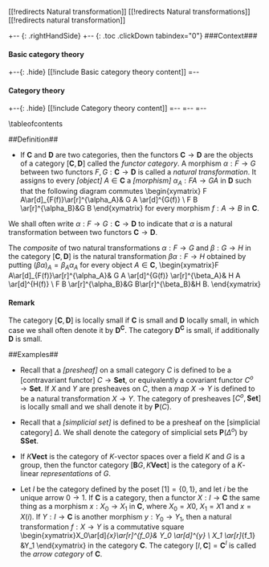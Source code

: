 [[!redirects Natural transformation]]
[[!redirects Natural transformations]]
[[!redirects natural transformation]]

+-- {: .rightHandSide}
+-- {: .toc .clickDown tabindex="0"}
###Context###
#### Basic category theory
+--{: .hide}
[[!include Basic category theory content]]
=--
#### Category theory
+--{: .hide}
[[!include Category theory content]]
=--
=--
=--

\tableofcontents

##Definition##

* If $\mathbf{C}$ and $\mathbf{D}$ are two categories, then
the functors $\mathbf{C}\to \mathbf{D}$ are the objects of a category
$[\mathbf{C},\mathbf{D}]$ called the _functor category_.
A morphism $\alpha:F\to G$ between two functors 
$F, G:\mathbf{C} \to \mathbf{D}$ is called a _natural transformation_. 
It assigns to every _[object]_ $A\in \mathbf{C}$ a _[morphism]_ 
$\alpha_A:F A \to G A$ in $\mathbf{D}$ 
such that the following diagram commutes
\begin{xymatrix}
F A\ar[d]_{F(f)}\ar[r]^{\alpha_A}& G A \ar[d]^{G(f)} \\ F B \ar[r]^{\alpha_B}&G B
\end{xymatrix}
for every morphism $f:A \to B$ in $\mathbf{C}$.



We shall often write $\alpha:F\to G:  \mathbf{C}\to \mathbf{D}$
to indicate that $\alpha$ is a natural transformation between
two functors $\mathbf{C}\to \mathbf{D}$.  


The _composite_ of two natural transformations $\alpha:F\to G$ and $\beta:G\to H$ in the category $[\mathbf{C},\mathbf{D}]$
is the natural transformation $\beta \alpha:F\to H$ 
obtained by putting $(\beta\alpha)_A=\beta_{A}\alpha_A$
for every object $A\in \mathbf{C}$,
\begin{xymatrix}F A\ar[d]_{F(f)}\ar[r]^{\alpha_A}& G A \ar[d]^{G(f)} 
\ar[r]^{\beta_A}& H A \ar[d]^{H(f)} \\ 
F B \ar[r]^{\alpha_B}&G B\ar[r]^{\beta_B}&H B.
\end{xymatrix}





#### Remark

The category $[\mathbf{C},\mathbf{D}]$ is locally small if $\mathbf{C}$ is small and $\mathbf{D}$ locally small, in which
case we shall often denote it by $\mathbf{D}^{\mathbf{C}}$.
The category $\mathbf{D}^{\mathbf{C}}$ is small, if additionally $\mathbf{D}$ is small.


##Examples##




* Recall that a _[presheaf]_ on a small category $C$ is defined to be a [contravariant functor] $C\to \mathbf{Set}$, or equivalently
a covariant functor $C^o\to \mathbf{Set}$. If $X$ and $Y$ are presheaves on $C$, then a _map_  $X\to Y$ is defined to be a natural transformation $X\to Y$. The category of presheaves $[C^o,\mathbf{Set}]$ is locally small
and we shall denote it by $\mathbf{P}(C)$.

* Recall that a _[simplicial set]_ is defined to be a presheaf on the 
[simplicial category] $\Delta$. We shall denote the 
category of simplicial sets $\mathbf{P}(\Delta^o)$ by $\mathbf{SSet}$.  


* If $K\mathbf{Vect}$ is the category of 
$K$-vector spaces over a field $K$ and $G$ is a group,
then the functor category $[\mathbf{B}G,K\mathbf{Vect}]$ is the category of a $K$-linear _representations_ of $G$. 


* Let $I$ be the category defined by the poset $[1]=\{0,1\}$, and let $i$ be the unique arrow $0\to 1$. If $\mathbf{C}$ is a category,
then a functor $X:I\to \mathbf{C}$ 
the same thing as a morphism $x:X_0\to X_1$
in $\mathbf{C}$, where $X_0=X 0$, $X_1=X 1$ and $x=X(i)$.
If $Y:I\to \mathbf{C}$  is another morphism $y:Y_0\to Y_1$, then
a natural transformation $f:X\to Y$ is a commutative square
\begin{xymatrix}X_0\ar[d]_{x}\ar[r]^{f_0}& Y_0 \ar[d]^{y} \\ 
X_1 \ar[r]_{f_1} &Y_1
\end{xymatrix}
in the category $\mathbf{C}$.
The category $[I,\mathbf{C}]= \mathbf{C}^I$
is called the *arrow category* of $\mathbf{C}$. 



